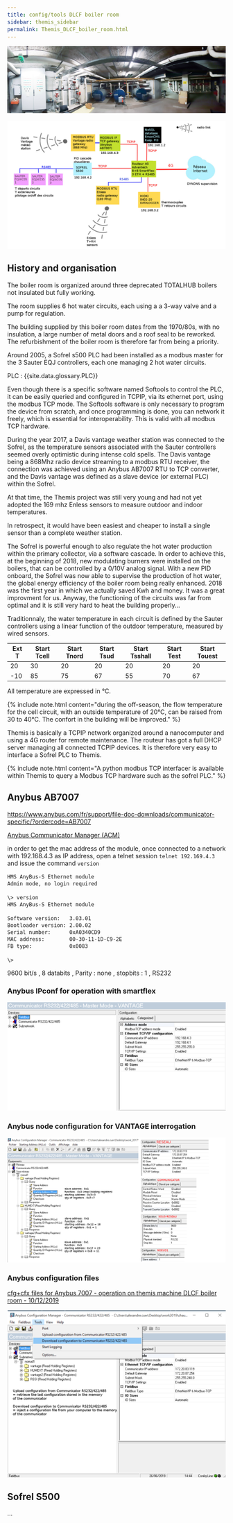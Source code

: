 ```yaml
---
title: config/tools DLCF boiler room
sidebar: themis_sidebar
permalink: Themis_DLCF_boiler_room.html
---
```


![DLCF boiler room](DLCF_boiler_room.jpg)

![Ecosystem map](ecosysteme_DLCF_boiler_room.jpg)

## History and organisation

The boiler room is organized around three deprecated TOTALHUB boilers not insulated but fully working.

The room supplies 6 hot water circuits, each using a a 3-way valve and a pump for regulation.

The building supplied by this boiler room dates from the 1970/80s, with no insulation, a large number of metal doors and a roof seal to be reworked. The refurbishment of the boiler room is therefore far from being a priority.

Around 2005, a Sofrel s500 PLC had been installed as a modbus master for the 3 Sauter EQJ controllers, each one managing 2 hot water circuits.

PLC : {{site.data.glossary.PLC}}

Even though there is a specific software named Softools to control the PLC, it can be easily queried and configured in TCPIP, via its ethernet port, using the modbus TCP mode. 
The Softools software is only necessary to program the device from scratch, and once programming is done, you can network it freely, which is essential for interoperability. 
This is valid with all modbus TCP hardware.

During the year 2017, a Davis vantage weather station was connected to the Sofrel, as the temperature sensors associated with the Sauter controllers seemed overly optimistic during intense cold spells. The Davis vantage being a 868Mhz radio device streaming to a modbus RTU receiver, the connection was achieved using an Anybus AB7007 RTU to TCP converter, and the Davis vantage was defined as a slave device (or external PLC) within the Sofrel.

At that time, the Themis project was still very young and had not yet adopted the 169 mhz Enless sensors to measure outdoor and indoor temperatures.

In retrospect, it would have been easiest and cheaper to install a single sensor than a complete weather station.

The Sofrel is powerful enough to also regulate the hot water production within the primary collector, via a software cascade.
In order to achieve this, at the beginning of 2018, new modulating burners were installed on the boilers, that can be controlled by a 0/10V analog signal. 
With a new PID onboard, the Sofrel was now able to supervise the production of hot water, the global energy efficiency of the boiler room being really enhanced.
2018 was the first year in which we actually saved Kwh and money. It was a great improvment for us.
Anyway, the functioning of the circuits was far from optimal and it is still very hard to heat the building properly...

Traditionnaly, the water temperature in each circuit is defined by the Sauter controllers using a linear function of the outdoor temperature, measured by wired sensors.

Ext T	|Start Tcell|	Start Tnord	|Start Tsud|	Start Tsshall|Start Test|Start Touest
--|--|--|--|--|--|--
20|30|20|20|20|20|20					
-10|85|75|67|55|70|67

All temperature are expressed in °C.

{% include note.html content="during the off-season, the flow temperature for the cell circuit, with an outside temperature of 20°C, can be raised from 30 to 40°C. The confort in the building will be improved." %}

Themis is basically a TCPIP network organized around a nanocomputer and using a 4G router for remote maintenance. The routeur has got a full DHCP server managing all connected TCPIP devices. It is therefore very easy to interface a Sofrel PLC to Themis.

{% include note.html content="A python modbus TCP interfacer is available within Themis to query a Modbus TCP hardware such as the sofrel PLC." %}

## Anybus AB7007
https://www.anybus.com/fr/support/file-doc-downloads/communicator-specific/?ordercode=AB7007

[Anybus Communicator Manager (ACM)](hms-scm-1204-169.zip)

in order to get the mac address of the module, once connected to a network with 192.168.4.3 as IP address, open a telnet session `telnet 192.169.4.3` and issue the command `version`

```
HMS AnyBus-S Ethernet module
Admin mode, no login required

\> version
HMS AnyBus-S Ethernet module

Software version:   3.03.01
Bootloader version: 2.00.02
Serial number:      0xA0340CD9
MAC address:        00-30-11-1D-C9-2E
FB type:            0x0083

\>

```

9600 bit/s
, 8 databits
, Parity : none
, stopbits : 1
, RS232

### Anybus IPconf for operation with smartflex

![Anybus IPconf for operation with smartflex](Anybus_IPconfig_on_smartflex.png)

### Anybus node configuration for VANTAGE interrogation

![Anybus node configuration for VANTAGE interrogation](Anybus_subnetwork_details_configuration.png)

### Anybus configuration files

[cfg+cfx files for Anybus 7007 - operation on themis machine DLCF boiler room - 10/12/2019](VANTAGE_HMS_10_12_2019.zip)

![Anybus download upload conf files](Anybus_download_upload.png)

## Sofrel S500

...

